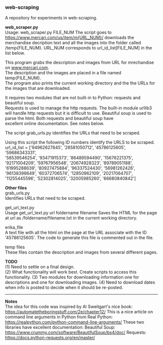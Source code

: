 ### web-scraping  
A repository for experiments in web-scraping.

**web_scraper.py**   
Usage:  web_scraper.py FILE_NUM 
The script goes to  https://www.mercari.com/us/item/m{URL_NUM}/ downloads the merchandise
decription text and all the images into the folder called /temp{FILE_NUM}.   URL_NUM corresponds
to url_id_list[FILE_NUM] in the list below.

This program grabs the description and images from URL for mrechandise on www.mercari.com.   
The description and the images are placed in a file named temp{FILE_NUM}.      
The program also prints the current working directory and the the URLs for the images that are downloaded.   


It requires two modules that are not built-in to Python: requests and beautiful soup.    
Requests is used to manage the http requests. The built-in module urllib3 will handle http requests but it is difficult to use.   Beautiful soup is used to parse the html.  Both requests and beautiful soup have    
excellent online documentation.   See notes below.    

The script grab_urls.py identifies the URLs that need to be scraped.   

Using this script the following ID numbers identify the URLS to be scraped.   
url_id_list = ['94962627845', '28581050712', '45786125605', '59686343331', \
'58539546254', '93471915373', '86489594490', '15676221375', \
'92171004209', '59767956548', '20674928323', '89789051188', \
'61995288639', '80927475884', '96337524430', '56981262426', \
'96138398649', '60372706574', '12850962109', '20217064707', \
'11255445596', '52302814025', '32005985260', '66680840842']

**Other files**   
grab_urls.py        
Identifies URLs that need to be scraped.

get_url_text.py    
Usage get_url_text.py url foldername filename 
Saves the HTML for the page at url as /foldername/filename.txt in the current working directory.

erika_file    
A text file with all the html on the page at the URL associate with the ID '45786125605'.
The code to generate this file is commented out in the file.

temp files    
These files contain the description and images from several different pages.



**TODO**   
(1)  Need to settle on a final design.  
(2)  What functionality will work best.   Create scripts to access this functionality.
(3)  Two modules for downloading information one for descriptions and one for downloading images.
(4)  Need to download dates when info is posted to decide when it should be re-posted.

*********************************************************************************************
**Notes**   
The idea for this code was inspired by Al Sweitgart's nice book: https://automatetheboringstuff.com/2e/chapter12/
This is a nice article on command line arguments in Python from Real Python:
https://realpython.com/python-command-line-arguments/
These two libraries have excellent documentation:
Beautiful Soup:  https://www.crummy.com/software/BeautifulSoup/bs4/doc/
Requests:  https://docs.python-requests.org/en/master/